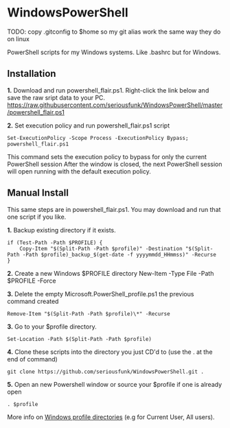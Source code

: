 # WindowsPowerShell

TODO: copy .gitconfig to $home so my git alias work the same way they do on linux

PowerShell scripts for my Windows systems. Like .bashrc but for Windows.

## Installation

**1.** Download and run powershell_flair.ps1. Right-click the link below and save the raw sript data to your PC. 
https://raw.githubusercontent.com/seriousfunk/WindowsPowerShell/master/powershell_flair.ps1

**2.** Set execution policy and run powershell_flair.ps1 script
```
Set-ExecutionPolicy -Scope Process -ExecutionPolicy Bypass; powershell_flair.ps1
```
This command sets the execution policy to bypass for only the current PowerShell session  After the window is closed, the next PowerShell session will open running with the default execution policy.

## Manual Install

This same steps are in powershell_flair.ps1. You may download and run that one script if you like.

**1.**  Backup existing directory if it exists.
```
if (Test-Path -Path $PROFILE) {
    Copy-Item "$(Split-Path -Path $profile)" -Destination "$(Split-Path -Path $profile)_backup_$(get-date -f yyyymmdd_HHmmss)" -Recurse
}
```
**2.** Create a new Windows $PROFILE directory
New-Item -Type File -Path $PROFILE -Force

**3.** Delete the empty Microsoft.PowerShell_profile.ps1 the previous command created
```
Remove-Item "$(Split-Path -Path $profile)\*" -Recurse
```

**3.** Go to your $profile directory.
```
Set-Location -Path $(Split-Path -Path $profile)
```

**4.** Clone these scripts into the directory you just CD'd to (use the . at the end of command)
```
git clone https://github.com/seriousfunk/WindowsPowerShell.git .
```

**5.** Open an new Powershell window or source your $profile if one is already open
```
. $profile
```

More info on [Windows profile directories](https://docs.microsoft.com/en-us/powershell/scripting/core-powershell/ise/how-to-use-profiles-in-windows-powershell-ise?view=powershell-6) (e.g for Current User, All users).


